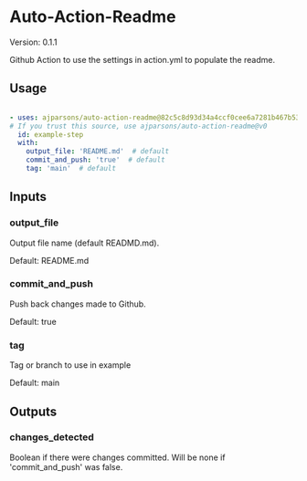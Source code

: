 # Auto-Action-Readme

Version: 0.1.1



Github Action to use the settings in action.yml to populate the readme.

## Usage

```yaml

- uses: ajparsons/auto-action-readme@82c5c8d93d34a4ccf0cee6a7281b467b53aea190
# If you trust this source, use ajparsons/auto-action-readme@v0
  id: example-step 
  with:
    output_file: 'README.md'  # default
    commit_and_push: 'true'  # default
    tag: 'main'  # default

```


## Inputs

### output_file



Output file name (default READMD.md).

Default: README.md


### commit_and_push



Push back changes made to Github.

Default: true


### tag



Tag or branch to use in example

Default: main




## Outputs

### changes_detected

Boolean if there were changes committed. Will be none if 'commit_and_push' was false.


